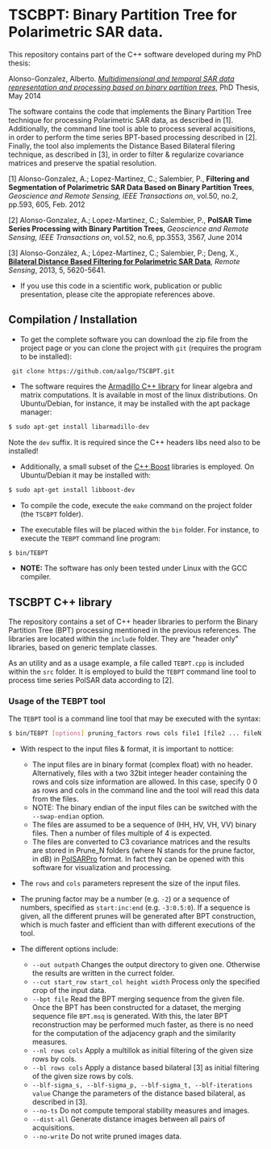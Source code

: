 TSCBPT: Binary Partition Tree for Polarimetric SAR data.
========================================================

This repository contains part of the C++ software developed during my PhD thesis:

Alonso-Gonzalez, Alberto. [_Multidimensional and temporal SAR data representation and processing based on binary partition trees_](http://www.tdx.cat/handle/10803/146132), PhD Thesis, May 2014

The software contains the code that implements the Binary Partition Tree technique for processing Polarimetric SAR data, as described in [1].
Additionally, the command line tool is able to process several acquisitions, in order to perform the time series BPT-based processing described in [2].
Finally, the tool also implements the Distance Based Bilateral filering technique, as described in [3], in order to filter & regularize covariance matrices and preserve the spatial resolution.

[1] Alonso-Gonzalez, A.; Lopez-Martinez, C.; Salembier, P., **Filtering and Segmentation of Polarimetric SAR Data Based on Binary Partition Trees**, _Geoscience and Remote Sensing, IEEE Transactions on_, vol.50, no.2, pp.593, 605, Feb. 2012

[2] Alonso-Gonzalez, A.; Lopez-Martinez, C.; Salembier, P., **PolSAR Time Series Processing with Binary Partition Trees**, _Geoscience and Remote Sensing, IEEE Transactions on_, vol.52, no.6, pp.3553, 3567, June 2014

[3] Alonso-González, A.; López-Martínez, C.; Salembier, P.; Deng, X., [**Bilateral Distance Based Filtering for Polarimetric SAR Data**](http://www.mdpi.com/2072-4292/5/11/5620), _Remote Sensing_, 2013, 5, 5620-5641.

- If you use this code in a scientific work, publication or public presentation, please cite the appropiate references above.

Compilation / Installation
--------------------------

- To get the complete software you can download the zip file from the project page or you can clone the project with `git` (requires the program to be installed):

```
 git clone https://github.com/aalgo/TSCBPT.git
```

- The software requires the [Armadillo C++ library](http://arma.sourceforge.net/) for linear algebra and matrix computations. It is available in most of the linux distributions. On Ubuntu/Debian, for instance, it may be installed with the apt package manager:
```bash
$ sudo apt-get install libarmadillo-dev
```
Note the `dev` suffix. It is required since the C++ headers libs need also to be installed!

- Additionally, a small subset of the [C++ Boost](http://www.boost.org/) libraries is employed. On Ubuntu/Debian it may be installed with:
```bash
$ sudo apt-get install libboost-dev
```

- To compile the code, execute the `make` command on the project folder (the `TSCBPT` folder).

- The executable files will be placed within the `bin` folder. For instance, to execute the `TEBPT` command line program:
```bash
$ bin/TEBPT
```

- **NOTE:** The software has only been tested under Linux with the GCC compiler.


TSCBPT C++ library
------------------

The repository contains a set of C++ header libraries to perform the Binary Partition Tree (BPT) processing mentioned in the previous references.
The libraries are located within the `include` folder.
They are "header only" libraries, based on generic template classes.

As an utility and as a usage example, a file called `TEBPT.cpp` is included within the `src` folder. It is employed to build the `TEBPT` command line tool to process time series PolSAR data according to [2].


### Usage of the TEBPT tool

The `TEBPT` tool is a command line tool that may be executed with the syntax:
```bash
$ bin/TEBPT [options] pruning_factors rows cols file1 [file2 ... fileN]
```
- With respect to the input files & format, it is important to nottice:
  * The input files are in binary format (complex float) with no header. Alternatively, files with a two 32bit integer header containing the rows and cols size information are allowed. In this case, specify 0 0 as rows and cols in the command line and the tool will read this data from the files.
  * NOTE: The binary endian of the input files can be switched with the `--swap-endian` option.
  * The files are assumed to be a sequence of (HH, HV, VH, VV) binary files. Then a number of files multiple of 4 is expected.
  * The files are converted to C3 covariance matrices and the results are stored in Prune_N folders (where N stands for the prune factor, in dB) in [PolSARPro](http://earth.eo.esa.int/polsarpro/) format. In fact they can be opened with this software for visualization and processing.

- The `rows` and `cols` parameters represent the size of the input files.

- The pruning factor may be a number (e.g. `-2`) or a sequence of numbers, specified as `start:inc:end` (e.g. `-3:0.5:0`). If a sequence is given, all the different prunes will be generated after BPT construction, which is much faster and efficient than with different executions of the tool.
- The different options include:
  * `--out outpath` Changes the output directory to given one. Otherwise the results are written in the currect folder.
  * `--cut start_row start_col height width`   Process only the specified crop of the input data.
  * `--bpt file` Read the BPT merging sequence from the given file. Once the BPT has been constructed for a dataset, the merging sequence file `BPT.msq` is generated. With this, the later BPT reconstruction may be performed much faster, as there is no need for the computation of the adjacency graph and the similarity measures.
  * `--nl rows cols` Apply a multillok as initial filtering of the given size rows by cols.
  * `--bl rows cols` Apply a distance based bilateral [3] as initial filtering of the given size rows by cols.
  * `--blf-sigma_s, --blf-sigma_p, --blf-sigma_t, --blf-iterations value` Change the parameters of the distance based bilateral, as described in [3].
  * `--no-ts` Do not compute temporal stability measures and images.
  * `--dist-all` Generate distance images between all pairs of acquisitions.
  * `--no-write` Do not write pruned images data.
